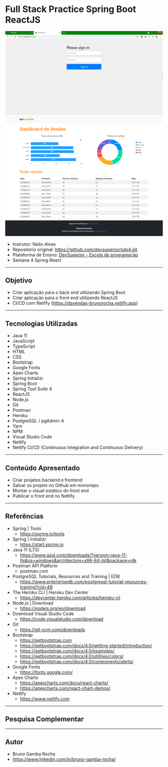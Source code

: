 # Full Stack Practice Spring Boot ReactJS

<img src="https://github.com/BrunoGambaRocha/FullStackPracticeSpringBootReactJS/blob/master/backend/screenshot.png"/>
<img src="https://github.com/BrunoGambaRocha/FullStackPracticeSpringBootReactJS/blob/master/frontend/screenshot.png"/>

- Instrutor: Nelio Alves
- Repositório original: https://github.com/devsuperior/sds4.git
- Plataforma de Ensino: [DevSuperior - Escola de programação](https://devsuperior.com.br)
- Semana 4 Spring React


<hr>

##  Objetivo

- Criar aplicação para o back end utilizando Spring Boot
- Criar aplicação para o front end utilizando ReactJS
- CI/CD com Netlify (https://dsvendas-brunorocha.netlify.app)


<hr>

## Tecnologias Utilizadas

- Java 11
- JavaScript
- TypeScript
- HTML
- CSS
- Bootstrap
- Google Fonts
- Apex Charts
- Spring Initializr
- Spring Boot
- Spring Tool Suite 4
- ReactJS
- Node.js
- Git
- Postman
- Heroku
- PostgreSQL / pgAdmin 4
- Yarn
- NPM
- Visual Studio Code
- Netlify 
- Netlify CI/CD (Continuous Integration and Continuous Delivery)

<hr>

## Conteúdo Apresentado

- Criar projetos backend e frontend
- Salvar os projeto no Github em monorepo
- Montar o visual estático do front end
- Publicar o front end no Netlify


<hr>

## Referências

- Spring | Tools
	- https://spring.io/tools
- Spring | Initializr
	- https://start.spring.io
- Java 11 (LTS)            
	- https://www.azul.com/downloads/?version=java-11-lts&os=windows&architecture=x86-64-bit&package=jdk
- Postman API Platform
	- postman.com
- PostgreSQL Tutorials, Resources and Training | EDB
	- https://www.enterprisedb.com/postgresql-tutorial-resources-training?cid=48
- The Heroku CLI | Heroku Dev Center	
	- https://devcenter.heroku.com/articles/heroku-cli
- Node.js | Download	
	- https://nodejs.org/en/download
- Download Visual Studio Code
	- https://code.visualstudio.com/download
- Git
	- https://git-scm.com/downloads
- Bootstrap	
	- https://getbootstrap.com
	- https://getbootstrap.com/docs/4.0/getting-started/introduction/
	- https://getbootstrap.com/docs/4.0/examples/
	- https://getbootstrap.com/docs/4.0/utilities/colors/
	- https://getbootstrap.com/docs/4.0/components/alerts/
- Google Fonts
	- https://fonts.google.com/
- Apex Charts
	- https://apexcharts.com/docs/react-charts/
	- https://apexcharts.com/react-chart-demos/
- Netlify	
	- https://www.netlify.com

	
<hr>

## Pesquisa Complementar
 

<hr>

## Autor

- Bruno Gamba Rocha
- https://www.linkedin.com/in/bruno-gamba-rocha/